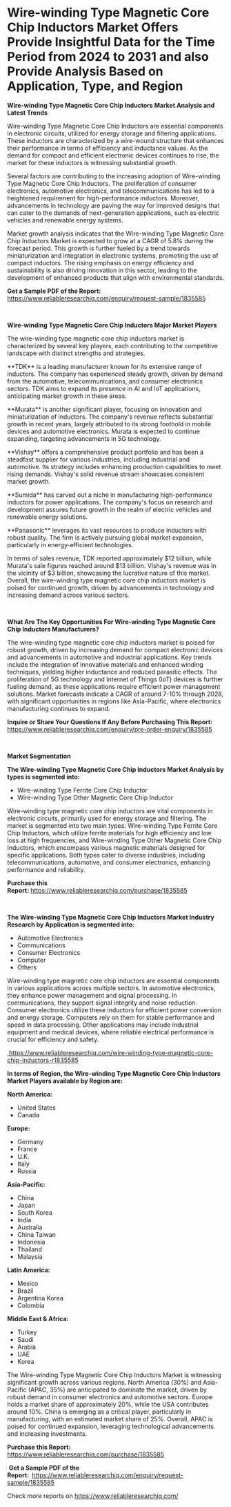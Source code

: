 <p><h1>Wire-winding Type Magnetic Core Chip Inductors Market Offers Provide Insightful Data for the Time Period from 2024 to 2031 and also Provide Analysis Based on Application, Type, and Region</h1></p><p><strong>Wire-winding Type Magnetic Core Chip Inductors Market Analysis and Latest Trends</strong></p>
<p><p>Wire-winding Type Magnetic Core Chip Inductors are essential components in electronic circuits, utilized for energy storage and filtering applications. These inductors are characterized by a wire-wound structure that enhances their performance in terms of efficiency and inductance values. As the demand for compact and efficient electronic devices continues to rise, the market for these inductors is witnessing substantial growth.</p><p>Several factors are contributing to the increasing adoption of Wire-winding Type Magnetic Core Chip Inductors. The proliferation of consumer electronics, automotive electronics, and telecommunications has led to a heightened requirement for high-performance inductors. Moreover, advancements in technology are paving the way for improved designs that can cater to the demands of next-generation applications, such as electric vehicles and renewable energy systems.</p><p>Market growth analysis indicates that the Wire-winding Type Magnetic Core Chip Inductors Market is expected to grow at a CAGR of 5.8% during the forecast period. This growth is further fueled by a trend towards miniaturization and integration in electronic systems, promoting the use of compact inductors. The rising emphasis on energy efficiency and sustainability is also driving innovation in this sector, leading to the development of enhanced products that align with environmental standards.</p></p>
<p><strong>Get a Sample PDF of the Report:&nbsp;</strong> <a href="https://www.reliableresearchiq.com/enquiry/request-sample/1835585?utm_campaign=1140&utm_medium=2&utm_source=Github&utm_content=ia&utm_term=31122024&utm_id=wire-winding-type-magnetic-core-chip-inductors">https://www.reliableresearchiq.com/enquiry/request-sample/1835585</a></p>
<p>&nbsp;</p>
<p><strong>Wire-winding Type Magnetic Core Chip Inductors Major Market Players</strong></p>
<p><p>The wire-winding type magnetic core chip inductors market is characterized by several key players, each contributing to the competitive landscape with distinct strengths and strategies. </p><p>**TDK** is a leading manufacturer known for its extensive range of inductors. The company has experienced steady growth, driven by demand from the automotive, telecommunications, and consumer electronics sectors. TDK aims to expand its presence in AI and IoT applications, anticipating market growth in these areas.</p><p>**Murata** is another significant player, focusing on innovation and miniaturization of inductors. The company's revenue reflects substantial growth in recent years, largely attributed to its strong foothold in mobile devices and automotive electronics. Murata is expected to continue expanding, targeting advancements in 5G technology.</p><p>**Vishay** offers a comprehensive product portfolio and has been a steadfast supplier for various industries, including industrial and automotive. Its strategy includes enhancing production capabilities to meet rising demands. Vishay's solid revenue stream showcases consistent market growth.</p><p>**Sumida** has carved out a niche in manufacturing high-performance inductors for power applications. The company's focus on research and development assures future growth in the realm of electric vehicles and renewable energy solutions.</p><p>**Panasonic** leverages its vast resources to produce inductors with robust quality. The firm is actively pursuing global market expansion, particularly in energy-efficient technologies.</p><p>In terms of sales revenue, TDK reported approximately $12 billion, while Murata's sale figures reached around $13 billion. Vishay's revenue was in the vicinity of $3 billion, showcasing the lucrative nature of this market. Overall, the wire-winding type magnetic core chip inductors market is poised for continued growth, driven by advancements in technology and increasing demand across various sectors.</p></p>
<p>&nbsp;</p>
<p><strong>What Are The Key Opportunities For Wire-winding Type Magnetic Core Chip Inductors Manufacturers?</strong></p>
<p><p>The wire-winding type magnetic core chip inductors market is poised for robust growth, driven by increasing demand for compact electronic devices and advancements in automotive and industrial applications. Key trends include the integration of innovative materials and enhanced winding techniques, yielding higher inductance and reduced parasitic effects. The proliferation of 5G technology and Internet of Things (IoT) devices is further fueling demand, as these applications require efficient power management solutions. Market forecasts indicate a CAGR of around 7-10% through 2028, with significant opportunities in regions like Asia-Pacific, where electronics manufacturing continues to expand.</p></p>
<p><strong>Inquire or Share Your Questions If Any Before Purchasing This Report:</strong> <a href="https://www.reliableresearchiq.com/enquiry/pre-order-enquiry/1835585?utm_campaign=1140&utm_medium=2&utm_source=Github&utm_content=ia&utm_term=31122024&utm_id=wire-winding-type-magnetic-core-chip-inductors">https://www.reliableresearchiq.com/enquiry/pre-order-enquiry/1835585</a></p>
<p>&nbsp;</p>
<p><strong>Market Segmentation</strong></p>
<p><strong>The Wire-winding Type Magnetic Core Chip Inductors Market Analysis by types is segmented into:</strong></p>
<p><ul><li>Wire-winding Type Ferrite Core Chip Inductor</li><li>Wire-winding Type Other Magnetic Core Chip Inductor</li></ul></p>
<p><p>Wire-winding type magnetic core chip inductors are vital components in electronic circuits, primarily used for energy storage and filtering. The market is segmented into two main types: Wire-winding Type Ferrite Core Chip Inductors, which utilize ferrite materials for high efficiency and low loss at high frequencies, and Wire-winding Type Other Magnetic Core Chip Inductors, which encompass various magnetic materials designed for specific applications. Both types cater to diverse industries, including telecommunications, automotive, and consumer electronics, enhancing performance and reliability.</p></p>
<p><strong>Purchase this Report:&nbsp;</strong><a href="https://www.reliableresearchiq.com/purchase/1835585?utm_campaign=1140&utm_medium=2&utm_source=Github&utm_content=ia&utm_term=31122024&utm_id=wire-winding-type-magnetic-core-chip-inductors">https://www.reliableresearchiq.com/purchase/1835585</a></p>
<p>&nbsp;</p>
<p><strong>The Wire-winding Type Magnetic Core Chip Inductors Market Industry Research by Application is segmented into:</strong></p>
<p><ul><li>Automotive Electronics</li><li>Communications</li><li>Consumer Electronics</li><li>Computer</li><li>Others</li></ul></p>
<p><p>Wire-winding type magnetic core chip inductors are essential components in various applications across multiple sectors. In automotive electronics, they enhance power management and signal processing. In communications, they support signal integrity and noise reduction. Consumer electronics utilize these inductors for efficient power conversion and energy storage. Computers rely on them for stable performance and speed in data processing. Other applications may include industrial equipment and medical devices, where reliable electrical performance is crucial for efficiency and safety.</p></p>
<p><a href="https://www.reliableresearchiq.com/wire-winding-type-magnetic-core-chip-inductors-r1835585?utm_campaign=1140&utm_medium=2&utm_source=Github&utm_content=ia&utm_term=31122024&utm_id=wire-winding-type-magnetic-core-chip-inductors">&nbsp;https://www.reliableresearchiq.com/wire-winding-type-magnetic-core-chip-inductors-r1835585</a></p>
<p><strong>In terms of Region, the Wire-winding Type Magnetic Core Chip Inductors Market Players available by Region are:</strong></p>
<p>
    <p> <strong> North America: </strong>
        <ul>
            <li>United States</li>
            <li>Canada</li>
        </ul>
        </p> 
    <p> <strong> Europe: </strong>
        <ul>
            <li>Germany</li>
            <li>France</li>
            <li>U.K.</li>
            <li>Italy</li>
            <li>Russia</li>
        </ul>
        </p> 
    <p> <strong> Asia-Pacific: </strong>
        <ul>
            <li>China</li>
            <li>Japan</li>
            <li>South Korea</li>
            <li>India</li>
            <li>Australia</li>
            <li>China Taiwan</li>
            <li>Indonesia</li>
            <li>Thailand</li>
            <li>Malaysia</li>
        </ul>
        </p> 
    <p> <strong> Latin America: </strong>
        <ul>
            <li>Mexico</li>
            <li>Brazil</li>
            <li>Argentina Korea</li>
            <li>Colombia</li>
        </ul>
        </p> 
    <p> <strong> Middle East & Africa: </strong>
        <ul>
            <li>Turkey</li>
            <li>Saudi</li>
            <li>Arabia</li>
            <li>UAE</li>
            <li>Korea</li>
        </ul>
    </p>
    </p>
<p><p>The Wire-winding Type Magnetic Core Chip Inductors Market is witnessing significant growth across various regions. North America (30%) and Asia-Pacific (APAC, 35%) are anticipated to dominate the market, driven by robust demand in consumer electronics and automotive sectors. Europe holds a market share of approximately 20%, while the USA contributes around 10%. China is emerging as a critical player, particularly in manufacturing, with an estimated market share of 25%. Overall, APAC is poised for continued expansion, leveraging technological advancements and increasing investments.</p></p>
<p><strong>Purchase this Report: </strong><a href="https://www.reliableresearchiq.com/purchase/1835585?utm_campaign=1140&utm_medium=2&utm_source=Github&utm_content=ia&utm_term=31122024&utm_id=wire-winding-type-magnetic-core-chip-inductors">https://www.reliableresearchiq.com/purchase/1835585</a></p>
<p>&nbsp;<strong>Get a Sample PDF of the Report:&nbsp;&nbsp;</strong><a href="https://www.reliableresearchiq.com/enquiry/request-sample/1835585?utm_campaign=1140&utm_medium=2&utm_source=Github&utm_content=ia&utm_term=31122024&utm_id=wire-winding-type-magnetic-core-chip-inductors">https://www.reliableresearchiq.com/enquiry/request-sample/1835585</a></p>
<p><strong></strong></p>
<p>Check more reports on <a href="https://www.reliableresearchiq.com/?utm_campaign=1140&utm_medium=2&utm_source=Github&utm_content=ia&utm_term=31122024&utm_id=wire-winding-type-magnetic-core-chip-inductors">https://www.reliableresearchiq.com/</a></p>